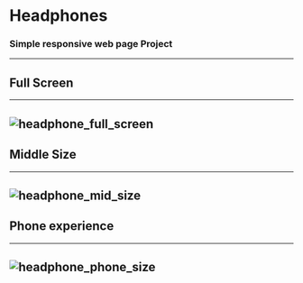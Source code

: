 # Headphones

### Simple responsive web page Project
---------------

## Full Screen
---------------
![headphone_full_screen](https://user-images.githubusercontent.com/61886501/163568058-5e175d52-9618-4361-95a0-1428d5da5165.jpg)
---------------

## Middle Size
---------------
![headphone_mid_size](https://user-images.githubusercontent.com/61886501/163568149-0e22e8d6-c24f-48aa-8dfc-950522a1556d.jpg)
---------------

## Phone experience
---------------
![headphone_phone_size](https://user-images.githubusercontent.com/61886501/163568201-32a9ed4d-30eb-48f1-a346-2eec35988b25.jpg)
---------------
